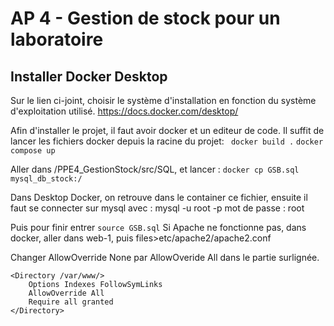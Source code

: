 <h1>AP 4 - Gestion de stock pour un laboratoire</h1>

<h2>Installer Docker Desktop</h2>

Sur le lien ci-joint, choisir le système d'installation en fonction du système d'exploitation utilisé.
https://docs.docker.com/desktop/

Afin d'installer le projet, il faut avoir docker et un editeur de code.
Il suffit de lancer les fichiers docker depuis la racine du projet:
``` docker build .```
```docker compose up ```

Aller dans /PPE4_GestionStock/src/SQL, et lancer :
``docker cp GSB.sql mysql_db_stock:/``

Dans Desktop Docker, on retrouve dans le container ce fichier,
ensuite il faut se connecter sur mysql avec :
mysql -u root -p
mot de passe : root

Puis pour finir entrer 
```source GSB.sql```
Si Apache ne fonctionne pas, dans docker, aller dans web-1, puis files>etc/apache2/apache2.conf

Changer AllowOverride None par AllowOveride All dans le partie surlignée.

```
<Directory /var/www/>
	Options Indexes FollowSymLinks
	AllowOverride All
	Require all granted
</Directory>
```